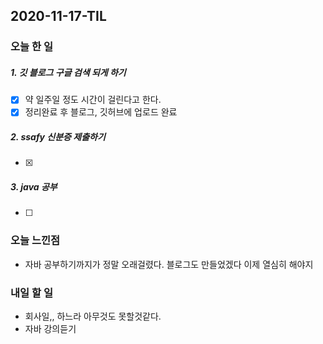 2020-11-17-TIL
--

### 오늘 한 일

##### 1. 깃 블로그 구글 검색 되게 하기

- [x] 약 일주일 정도 시간이 걸린다고 한다.
- [x] 정리완료 후 블로그, 깃허브에 업로드 완료

##### 2. ssafy 신분증 제출하기
- [x] 

##### 3. java 공부
- [ ] 


### 오늘 느낀점
* 자바 공부하기까지가 정말 오래걸렸다. 블로그도 만들었겠다 이제 열심히 해야지

### 내일 할 일
* 회사일,, 하느라 아무것도 못할것같다.
* 자바 강의듣기



